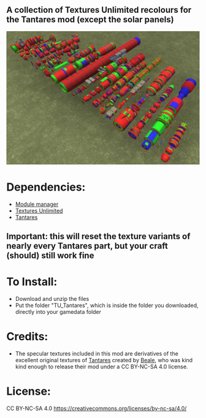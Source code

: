 ## A collection of Textures Unlimited recolours for the Tantares mod (except the solar panels)

![promo pic i guess](https://github.com/ZZetho/pics/blob/main/tr_tant_ex.PNG?raw=true)

# Dependencies:
- [Module manager](https://forum.kerbalspaceprogram.com/topic/50533-18x-112x-module-manager-423-july-03th-2023-fireworks-season/)
- [Textures Unlimited](https://forum.kerbalspaceprogram.com/topic/167450-19x-textures-unlimited-pbr-shader-texture-set-and-model-loading-api/)
- [Tantares](https://forum.kerbalspaceprogram.com/topic/73686-112x-tantares-stockalike-soyuz-and-mir-16128052024mars-expedition-wip/)

## **Important: this will reset the texture variants of nearly every Tantares part, but your craft (should) still work fine**

# To Install:
- Download and unzip the files
- Put the folder "TU_Tantares", which is inside the folder you downloaded, directly into your gamedata folder

# Credits:
- The specular textures included in this mod are derivatives of the excellent original textures of [Tantares](https://forum.kerbalspaceprogram.com/topic/73686-112x-tantares-stockalike-soyuz-and-mir-16128052024mars-expedition-wip/) created by [Beale](https://forum.kerbalspaceprogram.com/profile/70533-beale/), who was kind kind enough to release their mod under a CC BY-NC-SA 4.0 license.

# License:
CC BY-NC-SA 4.0
https://creativecommons.org/licenses/by-nc-sa/4.0/
